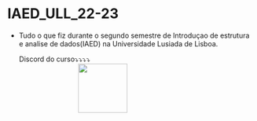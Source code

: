 # IAED_ULL_22-23

- Tudo o que fiz durante o segundo semestre de Introduçao de estrutura e analise de dados(IAED) na Universidade Lusiada de Lisboa.

	Discord do curso⤵⤵⤵⤵
<a style="display: block; margin-left: auto; margin-right: auto; width: 50%" href="https://discord.gg/5324s48sVn"><img src="https://cdn.discordapp.com/attachments/1092428534443687966/1092432235937927268/O6gH7cCgZO7NLtJPEyjUv2HSJmA4PpAYP8HS8K946LJOk8AAAAASUVORK5CYII.png" width=100 higth=100 ></img></a>